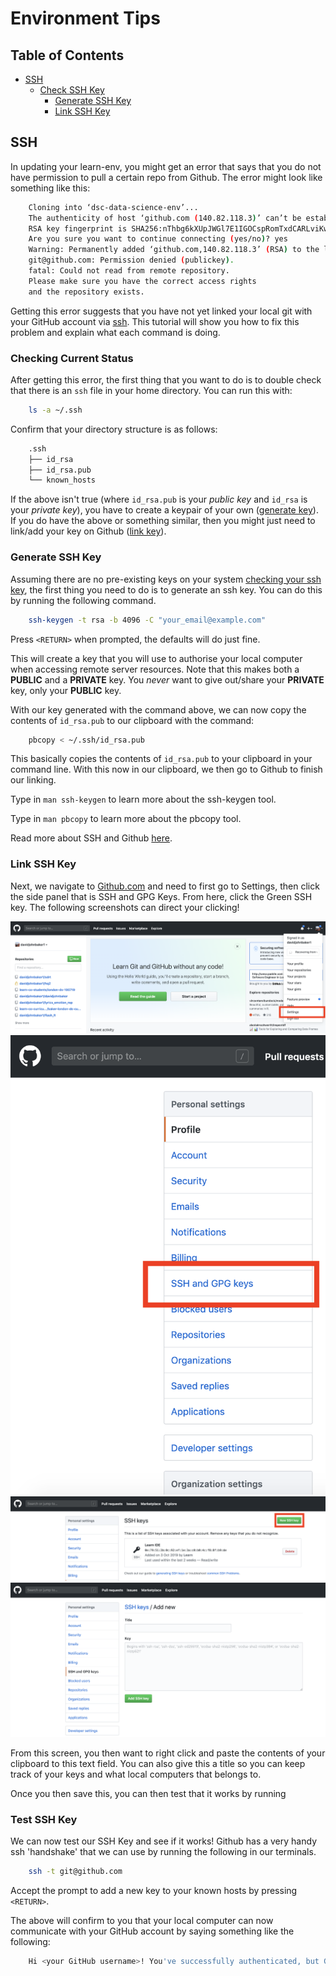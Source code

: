# Environment Tips

## Table of Contents

- [SSH](#ssh)
    + [Check SSH Key](#checking-current-status)
        * [Generate SSH Key](#generate-ssh-key)
        * [Link SSH Key](#link-ssh-key)

## SSH

In updating your learn-env, you might get an error that says that you do not have permission to pull a certain repo from Github. The error might look like something like this:

```bash
    Cloning into ‘dsc-data-science-env’...
    The authenticity of host ‘github.com (140.82.118.3)’ can’t be established.
    RSA key fingerprint is SHA256:nThbg6kXUpJWGl7E1IGOCspRomTxdCARLviKw6E5SY8.
    Are you sure you want to continue connecting (yes/no)? yes
    Warning: Permanently added ‘github.com,140.82.118.3’ (RSA) to the list of known hosts.
    git@github.com: Permission denied (publickey).
    fatal: Could not read from remote repository.
    Please make sure you have the correct access rights
    and the repository exists.
```

Getting this error suggests that you have not yet linked your local git with your GitHub account via [ssh](https://en.wikipedia.org/wiki/Secure_Shell).
This tutorial will show you how to fix this problem and explain what each command is doing.

### Checking Current Status

After getting this error, the first thing that you want to do is to double check that there is an ``ssh`` file in your home directory.
You can run this with:

```bash
    ls -a ~/.ssh
```

Confirm that your directory structure is as follows:

```bash
    .ssh
    ├── id_rsa
    ├── id_rsa.pub
    └── known_hosts
```

If the above isn't true (where `id_rsa.pub` is your _public key_ and `id_rsa` is your _private key_), you have to create a keypair of your own ([generate key](#generate-key)). If you do have the above or something similar, then you might just need to link/add your key on Github ([link key](#link-key)).

### Generate SSH Key

Assuming there are no pre-existing keys on your system [checking your ssh key](#check-ssh-key), the first thing you need to do is to generate an ssh key. You can do this by running the following command.

```bash
    ssh-keygen -t rsa -b 4096 -C "your_email@example.com"
```

Press ``<RETURN>`` when prompted, the defaults will do just fine.

This will create a key that you will use to authorise your local computer when accessing remote server resources.
Note that this makes both a **PUBLIC** and a **PRIVATE** key. You *never* want to give out/share your **PRIVATE** key, only your **PUBLIC** key.

With our key generated with the command above, we can now copy the contents of ``id_rsa.pub`` to our clipboard with the command:

```bash
    pbcopy < ~/.ssh/id_rsa.pub
```

This basically copies the contents of ``id_rsa.pub`` to your clipboard in your command line. With this now in our clipboard, we then go to Github to finish our linking.

Type in `man ssh-keygen` to learn more about the ssh-keygen tool.

Type in `man pbcopy` to learn more about the pbcopy tool.

Read more about SSH and Github [here](https://help.github.com/en/github/authenticating-to-github/connecting-to-github-with-ssh).

### Link SSH Key

Next, we navigate to [Github.com](www.github.com) and need to first go to Settings, then click the side panel that is SSH and GPG Keys. From here, click the Green SSH key. The following screenshots can direct your clicking!

![](assets/ssh1.png)
![](assets/ssh2.png)
![](assets/ssh3.png)
![](assets/ssh4.png)


From this screen, you then want to right click and paste the contents of your clipboard to this text field.
You can also give this a title so you can keep track of your keys and what local computers that belongs to.

Once you then save this, you can then test that it works by running


### Test SSH Key

We can now test our SSH Key and see if it works! Github has a very handy ssh 'handshake' that we can use by running the following in our terminals.

```bash
    ssh -t git@github.com
```

Accept the prompt to add a new key to your known hosts by pressing `<RETURN>`.


The above will confirm to you that your local computer can now communicate with your GitHub account by saying something like the following:

```bash
    Hi <your GitHub username>! You've successfully authenticated, but GitHub does not provide shell access.
```
